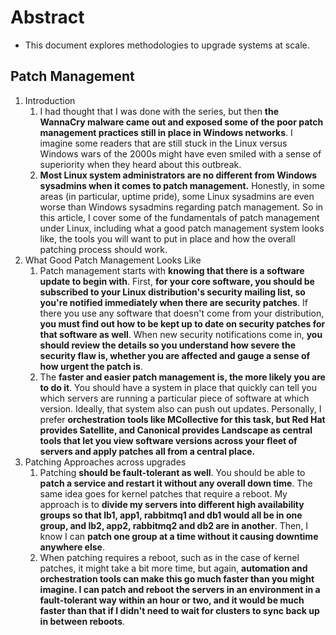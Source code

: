 # Abstract

- This document explores methodologies to upgrade systems at scale.

## Patch Management

1. Introduction
   1. I had thought that I was done with the series, but then **the WannaCry malware came out and exposed some of the poor patch management practices still in place in Windows networks**. I imagine some readers that are still stuck in the Linux versus Windows wars of the 2000s might have even smiled with a sense of superiority when they heard about this outbreak.
   2. **Most Linux system administrators are no different from Windows sysadmins when it comes to patch management.** Honestly, in some areas (in particular, uptime pride), some Linux sysadmins are even worse than Windows sysadmins regarding patch management. So in this article, I cover some of the fundamentals of patch management under Linux, including what a good patch management system looks like, the tools you will want to put in place and how the overall patching process should work.
2. What Good Patch Management Looks Like
   1. Patch management starts with **knowing that there is a software update to begin with**. First, **for your core software, you should be subscribed to your Linux distribution's security mailing list, so you're notified immediately when there are security patches**. If there you use any software that doesn't come from your distribution, **you must find out how to be kept up to date on security patches for that software as well**. When new security notifications come in, **you should review the details so you understand how severe the security flaw is, whether you are affected and gauge a sense of how urgent the patch is**.
   2. The **faster and easier patch management is, the more likely you are to do it**. You should have a system in place that quickly can tell you which servers are running a particular piece of software at which version. Ideally, that system also can push out updates. Personally, I prefer **orchestration tools like MCollective for this task, but Red Hat provides Satellite, and Canonical provides Landscape as central tools that let you view software versions across your fleet of servers and apply patches all from a central place.**
3. Patching Approaches across upgrades
   1. Patching **should be fault-tolerant as well**. You should be able to **patch a service and restart it without any overall down time**. The same idea goes for kernel patches that require a reboot. My approach is to **divide my servers into different high availability groups so that lb1, app1, rabbitmq1 and db1 would all be in one group, and lb2, app2, rabbitmq2 and db2 are in another**. Then, I know I can **patch one group at a time without it causing downtime anywhere else**.
   2. When patching requires a reboot, such as in the case of kernel patches, it might take a bit more time, but again, **automation and orchestration tools can make this go much faster than you might imagine. I can patch and reboot the servers in an environment in a fault-tolerant way within an hour or two, and it would be much faster than that if I didn't need to wait for clusters to sync back up in between reboots**.
